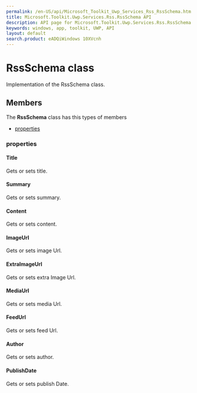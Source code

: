 ```yaml
---
permalink: /en-US/api/Microsoft_Toolkit_Uwp_Services_Rss_RssSchema.htm
title: Microsoft.Toolkit.Uwp.Services.Rss.RssSchema API 
description: API page for Microsoft.Toolkit.Uwp.Services.Rss.RssSchema
keywords: windows, app, toolkit, UWP, API
layout: default
search.product: eADQiWindows 10XVcnh
---
```



# RssSchema class

Implementation of the RssSchema class.

## Members

The **RssSchema** class has this types of members

* [properties](#properties)

### properties

#### Title

Gets or sets title.

#### Summary

Gets or sets summary.

#### Content

Gets or sets content.

#### ImageUrl

Gets or sets image Url.

#### ExtraImageUrl

Gets or sets extra Image Url.

#### MediaUrl

Gets or sets media Url.

#### FeedUrl

Gets or sets feed Url.

#### Author

Gets or sets author.

#### PublishDate

Gets or sets publish Date.
